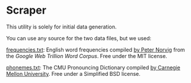 # Scraper

This utility is solely for initial data generation.

You can use any source for the two data files, but we used:

[frequencies.txt](https://norvig.com/ngrams/count_1w.txt): English word frequencies compiled [by Peter Norvig](https://norvig.com/ngrams/) from the *Google Web Trillion Word Corpus*. Free under the MIT license.

[phonemes.txt](http://svn.code.sf.net/p/cmusphinx/code/trunk/cmudict/cmudict-0.7b): The CMU Pronouncing Dictionary compiled [by Carnegie Mellon University](http://www.speech.cs.cmu.edu/cgi-bin/cmudict). Free under a Simplified BSD license.
